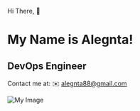 Hi There, :wave: <h1>My Name is Alegnta!</h1>
<h2>DevOps Engineer</h2>

Contact me at: :envelope: alegnta88@gmail.com


![My Image](https://th.bing.com/th/id/R.bcf1ea774129f0b4ba123830d964f200?rik=NCVHHePxg78i6w&pid=ImgRaw&r=0)
